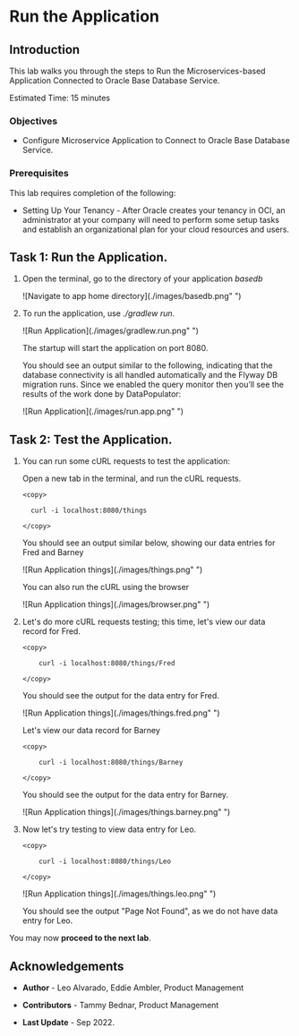 # Run the Application


## Introduction

This lab walks you through the steps to Run the Microservices-based Application Connected to Oracle Base Database Service.

Estimated Time: 15 minutes

### Objectives

-   Configure Microservice Application to Connect to Oracle Base Database Service.

### Prerequisites

This lab requires completion of the following:

* Setting Up Your Tenancy - After Oracle creates your tenancy in OCI, an administrator at your company will need to perform some setup tasks and establish an organizational plan for your cloud resources and users.




## Task 1: Run the Application.

1. Open the terminal, go to the directory of your application *basedb*

   ![Navigate to app home directory](./images/basedb.png" ")

2. To run the application, use *./gradlew run*.

   ![Run Application](./images/gradlew.run.png" ")


   The startup will start the application on port 8080.

   You should see an output similar to the following, indicating that the database connectivity is all handled automatically and the Flyway DB migration runs. Since we enabled the query monitor then you’ll see the results of the work done by DataPopulator:

   ![Run Application](./images/run.app.png" ")



## Task 2: Test the Application.

1. You can run some cURL requests to test the application:

   Open a new tab in the terminal, and run the cURL requests.

    ```
    <copy>

      curl -i localhost:8080/things

    </copy>
    ```

    You should see an output similar below, showing our data entries for Fred and Barney

    ![Run Application things](./images/things.png" ")

    You can also run the cURL using the browser

    ![Run Application things](./images/browser.png" ")

2. Let's do more cURL requests testing; this time, let's view our data record for Fred.

    ```
    <copy>

        curl -i localhost:8080/things/Fred

    </copy>
    ```

    You should see the output for the data entry for Fred.

    ![Run Application things](./images/things.fred.png" ")


    Let's view our data record for Barney

    ```
    <copy>

        curl -i localhost:8080/things/Barney

    </copy>
    ```

    You should see the output for the data entry for Barney.

    ![Run Application things](./images/things.barney.png" ")


3. Now let's try testing to view data entry for Leo.


    ```
    <copy>

        curl -i localhost:8080/things/Leo

    </copy>
    ```

    ![Run Application things](./images/things.leo.png" ")


    You should see the output "Page Not Found", as we do not have data entry for Leo.

You may now **proceed to the next lab**.



## Acknowledgements

* **Author** - Leo Alvarado, Eddie Ambler, Product Management

* **Contributors** - Tammy Bednar, Product Management

* **Last Update** - Sep 2022.
